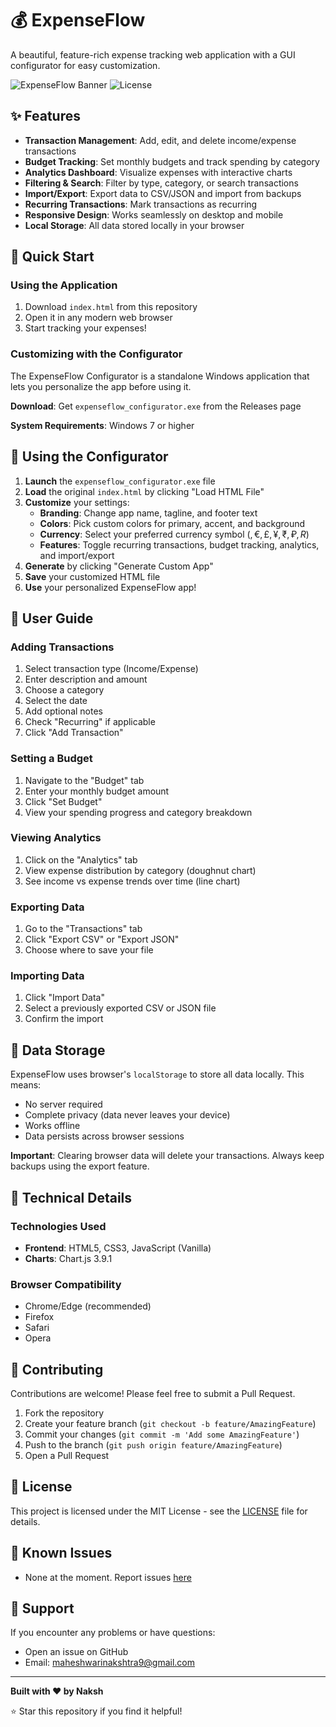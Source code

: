 # 💰 ExpenseFlow

A beautiful, feature-rich expense tracking web application with a GUI configurator for easy customization.

![ExpenseFlow Banner](https://img.shields.io/badge/version-1.0-blue) ![License](https://img.shields.io/badge/license-MIT-green)

## ✨ Features

- **Transaction Management**: Add, edit, and delete income/expense transactions
- **Budget Tracking**: Set monthly budgets and track spending by category
- **Analytics Dashboard**: Visualize expenses with interactive charts
- **Filtering & Search**: Filter by type, category, or search transactions
- **Import/Export**: Export data to CSV/JSON and import from backups
- **Recurring Transactions**: Mark transactions as recurring
- **Responsive Design**: Works seamlessly on desktop and mobile
- **Local Storage**: All data stored locally in your browser

## 🚀 Quick Start

### Using the Application

1. Download `index.html` from this repository
2. Open it in any modern web browser
3. Start tracking your expenses!

### Customizing with the Configurator

The ExpenseFlow Configurator is a standalone Windows application that lets you personalize the app before using it.

**Download**: Get `expenseflow_configurator.exe` from the Releases page

**System Requirements**: Windows 7 or higher

## 🎨 Using the Configurator

1. **Launch** the `expenseflow_configurator.exe` file
2. **Load** the original `index.html` by clicking "Load HTML File"
3. **Customize** your settings:
   - **Branding**: Change app name, tagline, and footer text
   - **Colors**: Pick custom colors for primary, accent, and background
   - **Currency**: Select your preferred currency symbol ($, €, £, ¥, ₹, ₽, R$)
   - **Features**: Toggle recurring transactions, budget tracking, analytics, and import/export
4. **Generate** by clicking "Generate Custom App"
5. **Save** your customized HTML file
6. **Use** your personalized ExpenseFlow app!

## 📖 User Guide

### Adding Transactions

1. Select transaction type (Income/Expense)
2. Enter description and amount
3. Choose a category
4. Select the date
5. Add optional notes
6. Check "Recurring" if applicable
7. Click "Add Transaction"

### Setting a Budget

1. Navigate to the "Budget" tab
2. Enter your monthly budget amount
3. Click "Set Budget"
4. View your spending progress and category breakdown

### Viewing Analytics

1. Click on the "Analytics" tab
2. View expense distribution by category (doughnut chart)
3. See income vs expense trends over time (line chart)

### Exporting Data

1. Go to the "Transactions" tab
2. Click "Export CSV" or "Export JSON"
3. Choose where to save your file

### Importing Data

1. Click "Import Data"
2. Select a previously exported CSV or JSON file
3. Confirm the import

## 💾 Data Storage

ExpenseFlow uses browser's `localStorage` to store all data locally. This means:
- No server required
- Complete privacy (data never leaves your device)
- Works offline
- Data persists across browser sessions

**Important**: Clearing browser data will delete your transactions. Always keep backups using the export feature.

## 🔧 Technical Details

### Technologies Used
- **Frontend**: HTML5, CSS3, JavaScript (Vanilla)
- **Charts**: Chart.js 3.9.1

### Browser Compatibility
- Chrome/Edge (recommended)
- Firefox
- Safari
- Opera

## 🤝 Contributing

Contributions are welcome! Please feel free to submit a Pull Request.

1. Fork the repository
2. Create your feature branch (`git checkout -b feature/AmazingFeature`)
3. Commit your changes (`git commit -m 'Add some AmazingFeature'`)
4. Push to the branch (`git push origin feature/AmazingFeature`)
5. Open a Pull Request

## 📝 License

This project is licensed under the MIT License - see the [LICENSE](LICENSE) file for details.

## 🐛 Known Issues

- None at the moment. Report issues [here](https://github.com/yourusername/expenseflow/issues)

## 📧 Support

If you encounter any problems or have questions:
- Open an issue on GitHub
- Email: maheshwarinakshtra9@gmail.com

---

**Built with ❤️ by Naksh**

⭐ Star this repository if you find it helpful!